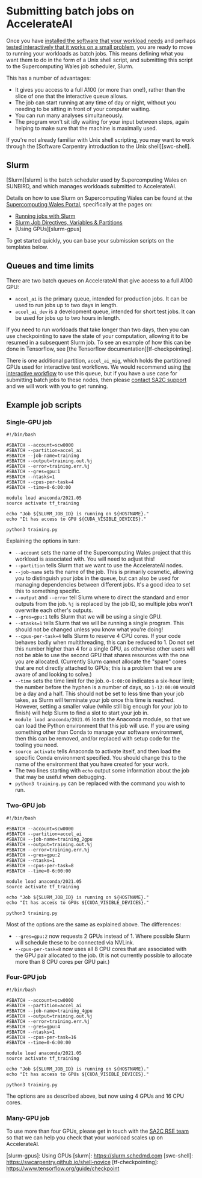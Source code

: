 # Submitting batch jobs on AccelerateAI

Once you have [installed the software that your workload needs](installing)
and perhaps [tested interactively that it works on a small problem](running),
you are ready to move to running your workloads as batch jobs. This means defining
what you want them to do in the form of a Unix shell script, and submitting this
script to the Supercomputing Wales job scheduler, Slurm.

This has a number of advantages:

* It gives you access to a full A100 (or more than one!), rather than the slice of one
  that the interactive queue allows.
* The job can start running at any time of day or night, without you needing to be
  sitting in front of your computer waiting.
* You can run many analyses simultaneously.
* The program won't sit idly waiting for your input between steps, again helping to
  make sure that the machine is maximally used.

If you're not already familiar with Unix shell scripting, you may want to work through
the [Software Carpentry introduction to the Unix shell][swc-shell].


## Slurm

[Slurm][slurm] is the batch scheduler used by Supercomputing Wales on SUNBIRD,
and which manages workloads submitted to AccelerateAI.

Details on how to use Slurm on Supercomputing Wales can be found at the [Supercomputing Wales Portal][portal], specifically at the pages on:

* [Running jobs with Slurm][run-slurm]
* [Slurm Job Directives, Variables & Partitions][slurm-directives]
* [Using GPUs][slurm-gpus]

To get started quickly, you can base your submission scripts on the templates below.

## Queues and time limits

There are two batch queues on AccelerateAI that give access to a full A100 GPU:

* `accel_ai` is the primary queue, intended for production jobs.
  It can be used to run jobs up to two days in length.
* `accel_ai_dev` is a development queue, intended for short test jobs. 
  It can be used for jobs up to two hours in length.

If you need to run workloads that take longer than two days, then you can use
checkpointing to save the state of your computation, allowing it to be
resumed in a subsequent Slurm job. To see an example of how this can be done
in Tensorflow, see [the Tensorflow documentation][tf-checkpointing].

There is one additional partition, `accel_ai_mig`, which holds the partitioned
GPUs used for interactive test workflows. We would recommend using
[the interactive workflow](running) to use this queue, but if you have a 
use case for submitting batch jobs to these nodes, then please
[contact SA2C support][sa2c-support] and we will work with you
to get running.


## Example job scripts

### Single-GPU job

```
#!/bin/bash

#SBATCH --account=scw0000
#SBATCH --partition=accel_ai
#SBATCH --job-name=training
#SBATCH --output=training.out.%j
#SBATCH --error=training.err.%j
#SBATCH --gres=gpu:1
#SBATCH --ntasks=1
#SBATCH --cpus-per-task=4
#SBATCH --time=0-6:00:00

module load anaconda/2021.05
source activate tf_training

echo "Job ${SLURM_JOB_ID} is running on ${HOSTNAME}."
echo "It has access to GPU ${CUDA_VISIBLE_DEVICES}."

python3 training.py
```

Explaining the options in turn:

* `--account` sets the name of the Supercomputing Wales project that this workload
  is associated with. You will need to adjust this!
* `--partition` tells Slurm that we want to use the AccelerateAI nodes.
* `--job-name` sets the name of the job. This is primarily cosmetic, allowing you
  to distinguish your jobs in the queue, but can also be used for managing
  dependencies between different jobs. It's a good idea to set this to something
  specific.
* `--output` and `--error` tell Slurm where to direct the standard and error outputs
  from the job. `%j` is replaced by the job ID, so multiple jobs won't overwrite
  each other's outputs.
* `--gres=gpu:1` tells Slurm that we will be using a single GPU.
* `--ntasks=1` tells Slurm that we will be running a single program. This should
  not be changed unless you know what you're doing!
* `--cpus-per-task=4` tells Slurm to reserve 4 CPU cores. If your code behaves badly
  when multithreading, this can be reduced to 1. Do not set this number higher
  than 4 for a single GPU, as otherwise other users will not be able to use the
  second GPU that shares resources with the one you are allocated. (Currently Slurm
  cannot allocate the "spare" cores that are not directly attached to GPUs; this is
  a problem that we are aware of and looking to solve.)
* `--time` sets the time limit for the job. `0-6:00:00` indicates a six-hour limit;
  the number before the hyphen is a number of days, so `1-12:00:00` would be a day
  and a half. This should not be set to less time than your job takes, as Slurm
  will terminate your job once this time is reached. However, setting a smaller value
  (while still big enough for your job to finish) will help Slurm to find a slot to
  start your job in.
* `module load anaconda/2021.05` loads the Anaconda module, so that we can load the
  Python environment that this job will use. If you are using something other than
  Conda to manage your software environment, then this can be removed, and/or
  replaced with setup code for the tooling you need.
* `source activate` tells Anaconda to activate itself, and then load the specific
  Conda environment specified. You should change this to the name of the environment
  that you have created for your work.
* The two lines starting with `echo` output some information about the job that
  may be useful when debugging.
* `python3 training.py` can be replaced with the command you wish to run.

### Two-GPU job

```
#!/bin/bash

#SBATCH --account=scw0000
#SBATCH --partition=accel_ai
#SBATCH --job-name=training_2gpu
#SBATCH --output=training.out.%j
#SBATCH --error=training.err.%j
#SBATCH --gres=gpu:2
#SBATCH --ntasks=1
#SBATCH --cpus-per-task=8
#SBATCH --time=0-6:00:00

module load anaconda/2021.05
source activate tf_training

echo "Job ${SLURM_JOB_ID} is running on ${HOSTNAME}."
echo "It has access to GPUs ${CUDA_VISIBLE_DEVICES}."

python3 training.py
```

Most of the options are the same as explained above. The differences:

* `--gres=gpu:2` now requests 2 GPUs instead of 1. Where possible Slurm will
  schedule these to be connected via NVLink.
* `--cpus-per-task=8` now uses all 8 CPU cores that are associated with the
  GPU pair allocated to the job. (It is not currently possible to allocate
  more than 8 CPU cores per GPU pair.)


### Four-GPU job

```
#!/bin/bash

#SBATCH --account=scw0000
#SBATCH --partition=accel_ai
#SBATCH --job-name=training_4gpu
#SBATCH --output=training.out.%j
#SBATCH --error=training.err.%j
#SBATCH --gres=gpu:4
#SBATCH --ntasks=1
#SBATCH --cpus-per-task=16
#SBATCH --time=0-6:00:00

module load anaconda/2021.05
source activate tf_training

echo "Job ${SLURM_JOB_ID} is running on ${HOSTNAME}."
echo "It has access to GPUs ${CUDA_VISIBLE_DEVICES}."

python3 training.py
```

The options are as described above, but now using 4 GPUs and 16 CPU cores.


### Many-GPU job

To use more than four GPUs, please get in touch with the [SA2C RSE team][sa2c-support]
so that we can help you check that your workload scales up on AccelerateAI.

[portal]: https://portal.supercomputing.wales
[run-slurm]: https://portal.supercomputing.wales/index.php/index/submitting-jobs/
[sa2c-support]: mailto:sa2c-support@swansea.ac.uk
[slurm-directives]: https://portal.supercomputing.wales/index.php/index/slurm/migrating-jobs/
[slurm-gpus]: Using GPUs
[slurm]: https://slurm.schedmd.com
[swc-shell]: https://swcarpentry.github.io/shell-novice
[tf-checkpointing]: https://www.tensorflow.org/guide/checkpoint
